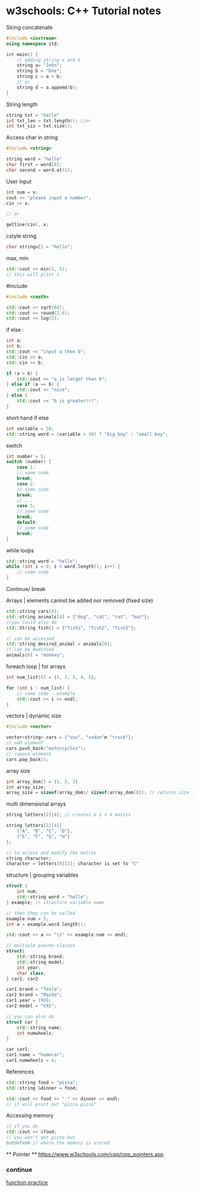 # w3schools: C++ Tutorial notes

String concatenate
```cpp
#include <iostream>
using namespace std;

int main() {
    // adding string a and b
    string a= "John";
    string b = "Doe";
    string c = a + b;
    // or
    string d = a.appemd(b);
}
```

String length
```cpp
string txt = "hello"
int txt_len = txt.length(); //or
int txt_siz = txt.size();

```

Access char in string
```cpp
#include <string>

string word = "hello"
char first = word[0];
char second = word.at(1);
```

User input
```cpp
int num = x;
cout << "please input a number";
cin >> x;

// or

getline(cin), x;
```

cstyle string
```cpp
char stringu[] = "hello";
```

max, min
```cpp
std::cout << min(1, 5);
// this will print 1
```

#include <cmath>
```cpp
#include <cmath>

std::cout << sqrt(64);
std::cout << round(2.6);
std::cout << log(2);
```

if else :
```cpp
int a;
int b;
std::cout << "input a then b";
std::cin >> a;
std::cin >> b;

if (a > b) {
    std::cout << "a is larger than b";
} else if (a == b) {
    std::cout << "nice";
} else {
    std::cout << "b is greater!!!";
}
```

short hand if else
```cpp
int variable = 50;
std::string word = (variable > 30) ? "big boy" : "small boy"; 

```

switch
```cpp
int number = 5;
switch (number) {
    case 1:
    // some code
    break;
    case 2:
    // some code
    break;
    // ...
    case 5;
    // some code
    break;
    default:
    // some code
    break;
}
```

while loops
```cpp
std::string word = "hello";
while (int i = 0; i < word.length(); i++) {
    // some code
}
```

Continue/ break

Arrays | elements cannot be added nor removed (fixed size)
```cpp
std::string cars[4];
std::string animals[4] = {"dog", "cat", "rat", "bat"};
//you could also do
std::String fish[] = {"fish1", "fish2", "fish3"};

// can be accessed
std::string desired_animal = animals[0];
// can be modified
animals[0] = "monkey";
```

foreach loop | for arrays
```cpp
int num_list[5] = {1, 2, 3, 4, 5};

for (int i : num_list) {
    // some code - example
    std::cout << i << endl;
}
```

vectors | dynamic size
```cpp
#include <vector>

vector<string> cars = {"suv", "sedan"m "truck"};
// add element
cars.push_back("motorcycles");
// remove element
cars.pop_back();
```

array size
``` cpp
int array_dom[] = {1, 2, 3}
int array_size;
array_size = sizeof(array_dom)/ sizeof(array_dom[0]); // returns size in bytes so need to divide
```

multi dimensional arrays
```cpp
string letters[2][4]; // creates a 2 x 4 matrix

string letters[2][4]{
    {"A", "B", "C", "D"},
    {"E", "F", "G", "H"}
};

// to access and modify the matrix
string character;
character = letters[0][2]; character is set to "C"

```

structure | grouping variables 
```cpp
struct {
    int num;
    std::string word = "hello";
} example; // structure variable name

// then they can be called 
example.num = 5;
int a = example.word.length();

std::cout << a << "\t" << example.num << endl;
```

```cpp
// multiple pseudo-classes 
struct{
    std::string brand;
    std::string model;
    int year;
    char class;
} car1, car2

car1.brand = "Tesla";
car2.brand = "Mazda";
car1.year = 1999;
car2.model = "CX5";
```

```cpp
// you can also do
struct car {
    std::string name;
    int numwheels;
}

car car1;
car1.name = "homecar";
car1.numwheels = 4;
```

References
```cpp
std::string food = "pizza";
std::string &dinner = food;

std::cout << food << " " << dinner << endl;
// it will print out "pizza pizza"
```

Accessing memory
```cpp
// if you do
std::cout << &food;
// you won't get pizza but
0x6defed4 // where the memory is stored
```

** Pointer **
https://www.w3schools.com/cpp/cpp_pointers.asp



### continue 
[function practice](functions.cpp)